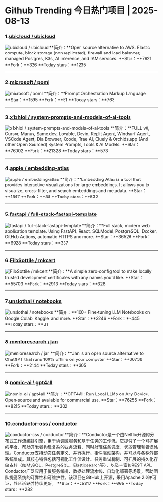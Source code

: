 # Github Trending 今日热门项目 | 2025-08-13
### 1.[ubicloud / ubicloud](https://github.com/ubicloud/ubicloud)

![ubicloud / ubicloud](https://repository-images.githubusercontent.com/590158156/080ce663-3139-45ff-a824-900f2fef8720)
**简介：**Open source alternative to AWS. Elastic compute, block storage (non replicated), firewall and load balancer, managed Postgres, K8s, AI inference, and IAM services.
**Star：**7921
**Fork：**326
**Today stars：**1235

---

### 2.[microsoft / poml](https://github.com/microsoft/poml)

![microsoft / poml](https://opengraph.githubassets.com/d60e6ca1ca75e9275493f3768acf76eca98d644776c57989236361c617a1bf58/microsoft/poml)
**简介：**Prompt Orchestration Markup Language
**Star：**1595
**Fork：**51
**Today stars：**763

---

### 3.[x1xhlol / system-prompts-and-models-of-ai-tools](https://github.com/x1xhlol/system-prompts-and-models-of-ai-tools)

![x1xhlol / system-prompts-and-models-of-ai-tools](https://opengraph.githubassets.com/f809246d749ae5f2cfb6c0d98656a18b0cd159fb0b3091ae5376ffe2c32a4728/x1xhlol/system-prompts-and-models-of-ai-tools)
**简介：**FULL v0, Cursor, Manus, Same.dev, Lovable, Devin, Replit Agent, Windsurf Agent, VSCode Agent, Dia Browser, Xcode, Trae AI, Cluely & Orchids.app (And other Open Sourced) System Prompts, Tools & AI Models.
**Star：**76002
**Fork：**21328
**Today stars：**573

---

### 4.[apple / embedding-atlas](https://github.com/apple/embedding-atlas)

![apple / embedding-atlas](https://repository-images.githubusercontent.com/979078354/1a5a80bf-e98f-4fb7-92fc-b3a3ae95ad28)
**简介：**Embedding Atlas is a tool that provides interactive visualizations for large embeddings. It allows you to visualize, cross-filter, and search embeddings and metadata.
**Star：**1867
**Fork：**88
**Today stars：**532

---

### 5.[fastapi / full-stack-fastapi-template](https://github.com/fastapi/full-stack-fastapi-template)

![fastapi / full-stack-fastapi-template](https://repository-images.githubusercontent.com/172227885/98f1e97b-f48c-42e3-ba94-b39f608c7856)
**简介：**Full stack, modern web application template. Using FastAPI, React, SQLModel, PostgreSQL, Docker, GitHub Actions, automatic HTTPS and more.
**Star：**36526
**Fork：**6928
**Today stars：**337

---

### 6.[FiloSottile / mkcert](https://github.com/FiloSottile/mkcert)

![FiloSottile / mkcert](https://repository-images.githubusercontent.com/138547797/1779e880-6164-11e9-971a-09791e669578)
**简介：**A simple zero-config tool to make locally trusted development certificates with any names you'd like.
**Star：**55703
**Fork：**2913
**Today stars：**328

---

### 7.[unslothai / notebooks](https://github.com/unslothai/notebooks)

![unslothai / notebooks](https://opengraph.githubassets.com/92856281892fada1f1ed6464b5889655b33a91462aa341ba638dfc325f763212/unslothai/notebooks)
**简介：**100+ Fine-tuning LLM Notebooks on Google Colab, Kaggle, and more.
**Star：**3246
**Fork：**445
**Today stars：**311

---

### 8.[menloresearch / jan](https://github.com/menloresearch/jan)

![menloresearch / jan](https://opengraph.githubassets.com/068de9ed048918e6e0bb9562d94037df1e750cd3554d9a108b4decfed7145a3d/menloresearch/jan)
**简介：**Jan is an open source alternative to ChatGPT that runs 100% offline on your computer
**Star：**36738
**Fork：**2144
**Today stars：**305

---

### 9.[nomic-ai / gpt4all](https://github.com/nomic-ai/gpt4all)

![nomic-ai / gpt4all](https://opengraph.githubassets.com/436b1eca0c76765a40cb627d95f75962a64628ce79597a96b4fdfbe7cf0df3b7/nomic-ai/gpt4all)
**简介：**GPT4All: Run Local LLMs on Any Device. Open-source and available for commercial use.
**Star：**76255
**Fork：**8215
**Today stars：**302

---

### 10.[conductor-oss / conductor](https://github.com/conductor-oss/conductor)

![conductor-oss / conductor](https://repository-images.githubusercontent.com/728981719/1eebc3c7-281e-4a8d-a11f-d5ac9913a264)
**简介：**Conductor是一个由Netflix开源的分布式工作流编排引擎，用于协调微服务和基于任务的工作流。它提供了一个可扩展的平台，帮助开发者构建复杂的业务流程，同时处理任务调度、状态管理和错误处理。Conductor支持动态任务定义、并行执行、事件驱动架构，并可以与各种外部系统集成。其核心特性包括可视化工作流设计、任务重试机制、可扩展的持久化存储支持（如MySQL、PostgreSQL、Elasticsearch等），以及丰富的REST API。Conductor广泛应用于微服务编排、数据处理流水线、自动化部署等场景，帮助团队提高系统的可靠性和可维护性。该项目在GitHub上开源，采用Apache 2.0许可证，社区活跃并持续更新。
**Star：**25317
**Fork：**665
**Today stars：**282

---


